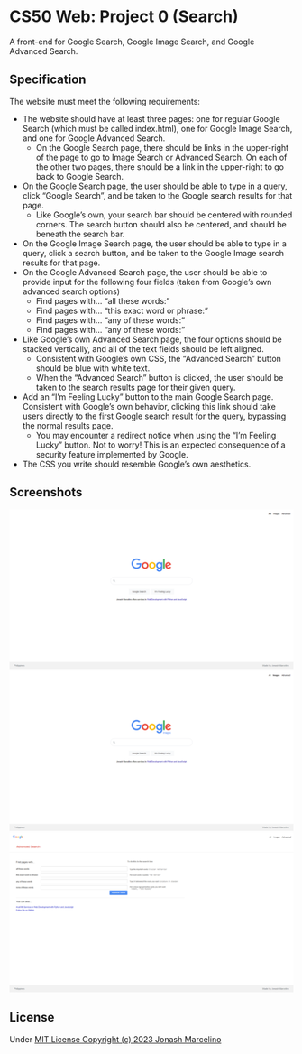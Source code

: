# CS50 Web: Project 0 (Search)
A front-end for Google Search, Google Image Search, and Google Advanced Search.

## Specification
The website must meet the following requirements:
- The website should have at least three pages: one for regular Google Search (which must be called index.html), one for Google Image Search, and one for Google Advanced Search.
  - On the Google Search page, there should be links in the upper-right of the page to go to Image Search or Advanced Search. On each of the other two pages, there should be a link in the upper-right to go back to Google Search.
- On the Google Search page, the user should be able to type in a query, click “Google Search”, and be taken to the Google search results for that page.
  - Like Google’s own, your search bar should be centered with rounded corners. The search button should also be centered, and should be beneath the search bar.
- On the Google Image Search page, the user should be able to type in a query, click a search button, and be taken to the Google Image search results for that page.
- On the Google Advanced Search page, the user should be able to provide input for the following four fields (taken from Google’s own advanced search options)
  - Find pages with… “all these words:”
  - Find pages with… “this exact word or phrase:”
  - Find pages with… “any of these words:”
  - Find pages with… “any of these words:”
- Like Google’s own Advanced Search page, the four options should be stacked vertically, and all of the text fields should be left aligned.
  - Consistent with Google’s own CSS, the “Advanced Search” button should be blue with white text.
  - When the “Advanced Search” button is clicked, the user should be taken to the search results page for their given query.
- Add an “I’m Feeling Lucky” button to the main Google Search page. Consistent with Google’s own behavior, clicking this link should take users directly to the first Google search result for the query, bypassing the normal results page.
  - You may encounter a redirect notice when using the “I’m Feeling Lucky” button. Not to worry! This is an expected consequence of a security feature implemented by Google.
- The CSS you write should resemble Google’s own aesthetics.

## Screenshots

![Index Page Screenshot](https://github.com/w3nash/search/blob/main/screenshots/Screenshot1_Index.png "Index Page Screenshot")
![Images Page Screenshot](https://github.com/w3nash/search/blob/main/screenshots/Screenshot2_Images.png "Images Page Screenshot")
![Advanced Page Screenshot](https://github.com/w3nash/search/blob/main/screenshots/Screenshot3_Advanced.png "Advanced Page Screenshot")

## License

Under [MIT License Copyright (c) 2023 Jonash Marcelino](https://github.com/w3nash/search/blob/main/LICENSE)
